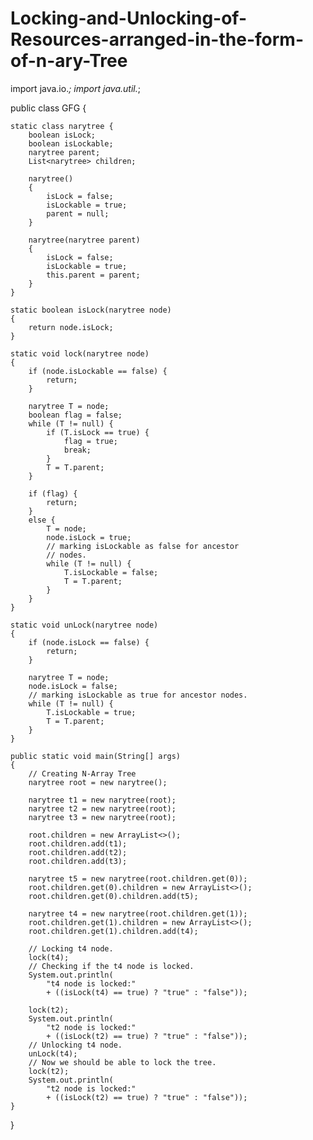 # Locking-and-Unlocking-of-Resources-arranged-in-the-form-of-n-ary-Tree

import java.io.*;
import java.util.*;

public class GFG {

	static class narytree {
		boolean isLock;
		boolean isLockable;
		narytree parent;
		List<narytree> children;

		narytree()
		{
			isLock = false;
			isLockable = true;
			parent = null;
		}

		narytree(narytree parent)
		{
			isLock = false;
			isLockable = true;
			this.parent = parent;
		}
	}

	static boolean isLock(narytree node)
	{
		return node.isLock;
	}

	static void lock(narytree node)
	{
		if (node.isLockable == false) {
			return;
		}

		narytree T = node;
		boolean flag = false;
		while (T != null) {
			if (T.isLock == true) {
				flag = true;
				break;
			}
			T = T.parent;
		}

		if (flag) {
			return;
		}
		else {
			T = node;
			node.isLock = true;
			// marking isLockable as false for ancestor
			// nodes.
			while (T != null) {
				T.isLockable = false;
				T = T.parent;
			}
		}
	}

	static void unLock(narytree node)
	{
		if (node.isLock == false) {
			return;
		}

		narytree T = node;
		node.isLock = false;
		// marking isLockable as true for ancestor nodes.
		while (T != null) {
			T.isLockable = true;
			T = T.parent;
		}
	}

	public static void main(String[] args)
	{
		// Creating N-Array Tree
		narytree root = new narytree();

		narytree t1 = new narytree(root);
		narytree t2 = new narytree(root);
		narytree t3 = new narytree(root);

		root.children = new ArrayList<>();
		root.children.add(t1);
		root.children.add(t2);
		root.children.add(t3);

		narytree t5 = new narytree(root.children.get(0));
		root.children.get(0).children = new ArrayList<>();
		root.children.get(0).children.add(t5);

		narytree t4 = new narytree(root.children.get(1));
		root.children.get(1).children = new ArrayList<>();
		root.children.get(1).children.add(t4);

		// Locking t4 node.
		lock(t4);
		// Checking if the t4 node is locked.
		System.out.println(
			"t4 node is locked:"
			+ ((isLock(t4) == true) ? "true" : "false"));

		lock(t2);
		System.out.println(
			"t2 node is locked:"
			+ ((isLock(t2) == true) ? "true" : "false"));
		// Unlocking t4 node.
		unLock(t4);
		// Now we should be able to lock the tree.
		lock(t2);
		System.out.println(
			"t2 node is locked:"
			+ ((isLock(t2) == true) ? "true" : "false"));
	}
}

